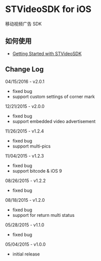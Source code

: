 # STVideoSDK for iOS

移动视频广告 SDK

## 如何使用

- [Getting Started with STVideoSDK](https://github.com/shunfei/STVideoSDK-iOS/blob/master/Doc/Getting_Started.md)

## Change Log
04/15/2016 - v2.0.1

* fixed bug
* support custom settings of corner mark 

12/21/2015 - v2.0.0

* fixed bug
* support embedded video advertisement

11/26/2015 - v1.2.4

* fixed bug
* support multi-pics

11/04/2015 - v1.2.3

* fixed bug
* support bitcode & iOS 9

08/26/2015 - v1.2.2

* fixed bug

08/18/2015 - v1.2.0

* fixed bug
* support for return multi status 

05/28/2015 - v1.1.0

* fixed bug

05/04/2015 - v1.0.0

* initial release

